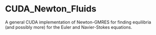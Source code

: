 # CUDA_Newton_Fluids
A general CUDA implementation of Newton-GMRES for finding equilibria (and possibly more) for the Euler and Navier-Stokes equations.
